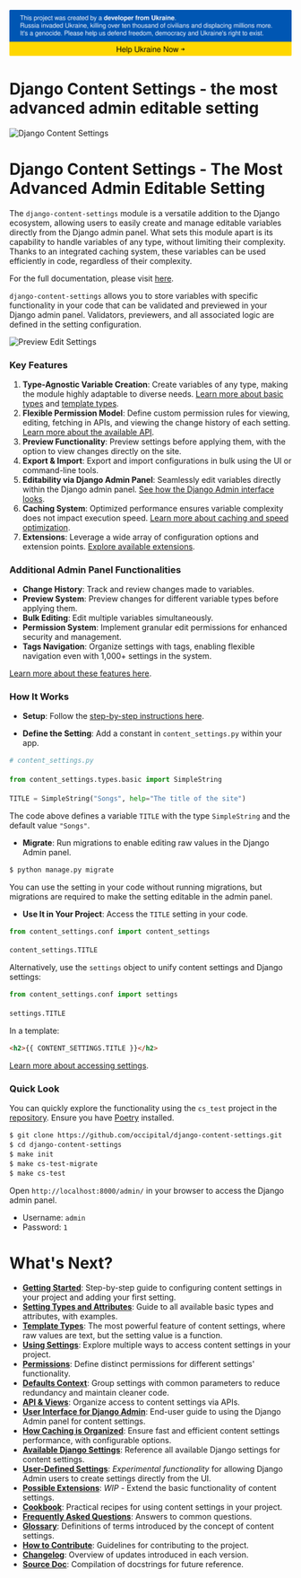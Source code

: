 [![Stand With Ukraine](https://raw.githubusercontent.com/vshymanskyy/StandWithUkraine/main/banner-direct-single.svg)](https://stand-with-ukraine.pp.ua)

# Django Content Settings - the most advanced admin editable setting

![Django Content Settings](https://github.com/occipital/django-content-settings/blob/master/docs/img/title.png)

# Django Content Settings - The Most Advanced Admin Editable Setting

The `django-content-settings` module is a versatile addition to the Django ecosystem, allowing users to easily create and manage editable variables directly from the Django admin panel. What sets this module apart is its capability to handle variables of any type, without limiting their complexity. Thanks to an integrated caching system, these variables can be used efficiently in code, regardless of their complexity.

For the full documentation, please visit [here](https://django-content-settings.readthedocs.io/).

`django-content-settings` allows you to store variables with specific functionality in your code that can be validated and previewed in your Django admin panel. Validators, previewers, and all associated logic are defined in the setting configuration.

![Preview Edit Settings](docs/img/preview.gif)

### Key Features

1. **Type-Agnostic Variable Creation**: Create variables of any type, making the module highly adaptable to diverse needs. [Learn more about basic types](https://django-content-settings.readthedocs.io/en/master/types/) and [template types](https://django-content-settings.readthedocs.io/en/master/template_types/).
2. **Flexible Permission Model**: Define custom permission rules for viewing, editing, fetching in APIs, and viewing the change history of each setting. [Learn more about the available API](https://django-content-settings.readthedocs.io/en/master/api/).
3. **Preview Functionality**: Preview settings before applying them, with the option to view changes directly on the site.
4. **Export & Import**: Export and import configurations in bulk using the UI or command-line tools.
5. **Editability via Django Admin Panel**: Seamlessly edit variables directly within the Django admin panel. [See how the Django Admin interface looks](https://django-content-settings.readthedocs.io/en/master/ui/).
6. **Caching System**: Optimized performance ensures variable complexity does not impact execution speed. [Learn more about caching and speed optimization](https://django-content-settings.readthedocs.io/en/master/caching/).
7. **Extensions**: Leverage a wide array of configuration options and extension points. [Explore available extensions](https://django-content-settings.readthedocs.io/en/master/extends/).

### Additional Admin Panel Functionalities

- **Change History**: Track and review changes made to variables.
- **Preview System**: Preview changes for different variable types before applying them.
- **Bulk Editing**: Edit multiple variables simultaneously.
- **Permission System**: Implement granular edit permissions for enhanced security and management.
- **Tags Navigation**: Organize settings with tags, enabling flexible navigation even with 1,000+ settings in the system.

[Learn more about these features here](https://django-content-settings.readthedocs.io/en/master/ui/).

### How It Works

- **Setup**: Follow the [step-by-step instructions here](https://django-content-settings.readthedocs.io/en/master/first/).

- **Define the Setting**: Add a constant in `content_settings.py` within your app.

```python
# content_settings.py

from content_settings.types.basic import SimpleString

TITLE = SimpleString("Songs", help="The title of the site")
```

The code above defines a variable `TITLE` with the type `SimpleString` and the default value `"Songs"`.

- **Migrate**: Run migrations to enable editing raw values in the Django Admin panel.

```bash
$ python manage.py migrate
```

You can use the setting in your code without running migrations, but migrations are required to make the setting editable in the admin panel.

- **Use It in Your Project**: Access the `TITLE` setting in your code.

```python
from content_settings.conf import content_settings

content_settings.TITLE
```

Alternatively, use the `settings` object to unify content settings and Django settings:

```python
from content_settings.conf import settings

settings.TITLE
```

In a template:

```html
<h2>{{ CONTENT_SETTINGS.TITLE }}</h2>
```

[Learn more about accessing settings](https://django-content-settings.readthedocs.io/en/master/access/).

### Quick Look

You can quickly explore the functionality using the `cs_test` project in the [repository](https://github.com/occipital/django-content-settings). Ensure you have [Poetry](https://python-poetry.org/) installed.

```bash
$ git clone https://github.com/occipital/django-content-settings.git
$ cd django-content-settings
$ make init
$ make cs-test-migrate
$ make cs-test
```

Open `http://localhost:8000/admin/` in your browser to access the Django admin panel.

- Username: `admin`
- Password: `1`

# What's Next?

- [**Getting Started**](https://django-content-settings.readthedocs.io/en/master/first/): Step-by-step guide to configuring content settings in your project and adding your first setting.
- [**Setting Types and Attributes**](https://django-content-settings.readthedocs.io/en/master/types/): Guide to all available basic types and attributes, with examples.
- [**Template Types**](https://django-content-settings.readthedocs.io/en/master/template_types/): The most powerful feature of content settings, where raw values are text, but the setting value is a function.
- [**Using Settings**](https://django-content-settings.readthedocs.io/en/master/access/): Explore multiple ways to access content settings in your project.
- [**Permissions**](https://django-content-settings.readthedocs.io/en/master/permissions/): Define distinct permissions for different settings' functionality.
- [**Defaults Context**](https://django-content-settings.readthedocs.io/en/master/defaults/): Group settings with common parameters to reduce redundancy and maintain cleaner code.
- [**API & Views**](https://django-content-settings.readthedocs.io/en/master/api/): Organize access to content settings via APIs.
- [**User Interface for Django Admin**](https://django-content-settings.readthedocs.io/en/master/ui/): End-user guide to using the Django Admin panel for content settings.
- [**How Caching is Organized**](https://django-content-settings.readthedocs.io/en/master/caching/): Ensure fast and efficient content settings performance, with configurable options.
- [**Available Django Settings**](https://django-content-settings.readthedocs.io/en/master/settings/): Reference all available Django settings for content settings.
- [**User-Defined Settings**](https://django-content-settings.readthedocs.io/en/master/uservar/): *Experimental functionality* for allowing Django Admin users to create settings directly from the UI.
- [**Possible Extensions**](https://django-content-settings.readthedocs.io/en/master/extends/): *WIP* - Extend the basic functionality of content settings.
- [**Cookbook**](https://django-content-settings.readthedocs.io/en/master/cookbook/): Practical recipes for using content settings in your project.
- [**Frequently Asked Questions**](https://django-content-settings.readthedocs.io/en/master/faq/): Answers to common questions.
- [**Glossary**](https://django-content-settings.readthedocs.io/en/master/glossary/): Definitions of terms introduced by the concept of content settings.
- [**How to Contribute**](https://django-content-settings.readthedocs.io/en/master/contribute/): Guidelines for contributing to the project.
- [**Changelog**](https://django-content-settings.readthedocs.io/en/master/changelog/): Overview of updates introduced in each version.
- [**Source Doc**](https://django-content-settings.readthedocs.io/en/master/source/): Compilation of docstrings for future reference.